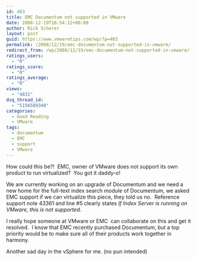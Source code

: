 ```yaml
---
id: 403
title: EMC Documentum not supported in VMware
date: 2008-12-19T16:54:12+00:00
author: Rick Scherer
layout: post
guid: https://www.vmwaretips.com/wp/?p=403
permalink: /2008/12/19/emc-documentum-not-supported-in-vmware/
redirect_from: /wp/2008/12/19/emc-documentum-not-supported-in-vmware/
ratings_users:
  - "0"
ratings_score:
  - "0"
ratings_average:
  - "0"
views:
  - "4831"
dsq_thread_id:
  - "5156589340"
categories:
  - Good Reading
  - VMware
tags:
  - documentum
  - EMC
  - support
  - VMware
---
```

How could this be?!  EMC, owner of VMware does not support its own product to run virtualized?  You got it daddy-o!

We are currently working on an upgrade of Documentum and we need a new home for the full-text index search module of Documentum, we asked EMC support if we can virtualize this piece, they told us no.  Reference support note 43361 and line #5 clearly states _If Index Server is running on VMware, this is not supported._

I really hope someone at VMware or EMC  can collaborate on this and get it resolved.  I know that EMC recently purchased Documentum, but a top priority would be to make sure all of their products work together in harmony.

Another sad day in the vSphere for me. (no pun intended)